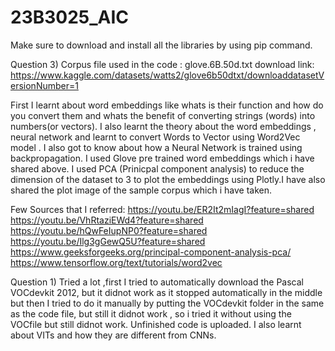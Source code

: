 # 23B3025_AIC
Make sure to download and install all the libraries by using pip command. 

Question 3)
Corpus file used in the code : glove.6B.50d.txt
download link:  
https://www.kaggle.com/datasets/watts2/glove6b50dtxt/downloaddatasetVersionNumber=1

First I learnt about word embeddings like whats is their function and how do you convert them and whats the benefit of converting strings (words) into numbers(or vectors). I also learnt the theory about the word embeddings , neural network and learnt to convert Words to Vector using Word2Vec model . I also got to know about how  a Neural Network is trained using backpropagation. I used Glove pre trained word embeddings which i have shared above. I used PCA (Prinicpal component analysis) to reduce the dimension of the dataset to 3 to plot the embeddings using Plotly.I have also shared the plot image of the sample corpus which i have taken.

Few Sources that I referred:
https://youtu.be/ER2It2mIagI?feature=shared
https://youtu.be/VhRtaziEWd4?feature=shared
https://youtu.be/hQwFeIupNP0?feature=shared
https://youtu.be/Ilg3gGewQ5U?feature=shared
https://www.geeksforgeeks.org/principal-component-analysis-pca/
https://www.tensorflow.org/text/tutorials/word2vec

Question 1)
Tried a lot ,first I tried to automatically download the Pascal VOCdevkit 2012, but it didnot work as it stopped automatically in the middle but then I tried to do it manually by putting the VOCdevkit folder in the
same as the code file, but still it didnot work , so i tried it without using the VOCfile but still didnot work. Unfinished code is uploaded. I also learnt about VITs and how they are different from CNNs.

